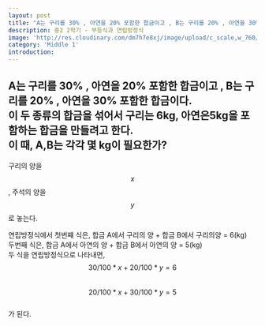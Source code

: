 ```yaml
---
layout: post
title: "A는 구리를 30% , 아연을 20% 포함한 합금이고 , B는 구리를 20% , 아연을 30% 포함한 합금이다. 이 두 종류의 합금을 섞어서 구리는 6kg, 아연은5kg을 포함하는 합금을 만들려고 한다. 이 때, A,B는 각각 몇 kg이 필요한가?"
description: 중2 2학기 - 부등식과 연립방정식
image: 'http://res.cloudinary.com/dm7h7e8xj/image/upload/c_scale,w_760/v1504807239/morpheus_xdzgg1.jpg'
category: 'Middle 1'
introduction:
---
```

## A는 구리를 30% , 아연을 20% 포함한 합금이고 , B는 구리를 20% , 아연을 30% 포함한 합금이다.<br>이 두 종류의 합금을 섞어서 구리는 6kg, 아연은5kg을 포함하는 합금을 만들려고 한다.<br>이 때, A,B는 각각 몇 kg이 필요한가?

구리의 양을 $$x$$, 주석의 양을 $$y$$로 놓는다.<br>

연립방정식에서 첫번쨰 식은, 합금 A에서 구리의 양 + 합금 B에서 구리의양 = 6(kg)<br>
두번째 식은, 합금 A에서 아연의 양 + 합금 B에서 아연의 양 = 5(kg)<br>
두 식을 연립방정식으로 나타내면,<br>
$$30/100*x+20/100*y=6$$<br>
$$20/100*x+30/100*y=5$$<br>
가 된다.<br>
